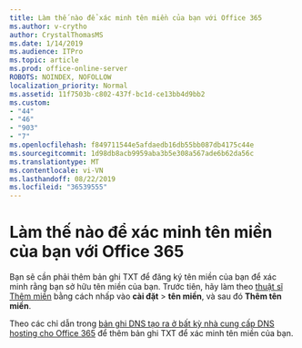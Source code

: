 ```yaml
---
title: Làm thế nào để xác minh tên miền của bạn với Office 365
ms.author: v-crytho
author: CrystalThomasMS
ms.date: 1/14/2019
ms.audience: ITPro
ms.topic: article
ms.prod: office-online-server
ROBOTS: NOINDEX, NOFOLLOW
localization_priority: Normal
ms.assetid: 11f7503b-c802-437f-bc1d-ce13bb4d9bb2
ms.custom:
- "44"
- "46"
- "903"
- "7"
ms.openlocfilehash: f849711544e5afdaedb16db55bb087db4175c44e
ms.sourcegitcommit: 1d98db8acb9959aba3b5e308a567ade6b62da56c
ms.translationtype: MT
ms.contentlocale: vi-VN
ms.lasthandoff: 08/22/2019
ms.locfileid: "36539555"
---
```

# <a name="how-to-verify-your-domain-with-office-365"></a>Làm thế nào để xác minh tên miền của bạn với Office 365

Bạn sẽ cần phải thêm bản ghi TXT để đăng ký tên miền của bạn để xác minh rằng bạn sở hữu tên miền của bạn. Trước tiên, hãy làm theo [thuật sĩ Thêm miền](https://portal.office.com/adminportal/home#/Domains) bằng cách nhấp vào **cài đặt** \> **tên miền**, và sau đó **Thêm tên miền**.
  
Theo các chỉ dẫn trong [bản ghi DNS tạo ra ở bất kỳ nhà cung cấp DNS hosting cho Office 365](https://docs.microsoft.com/office365/admin/get-help-with-domains/create-dns-records-at-any-dns-hosting-provider) để thêm bản ghi TXT để xác minh tên miền của bạn.
  